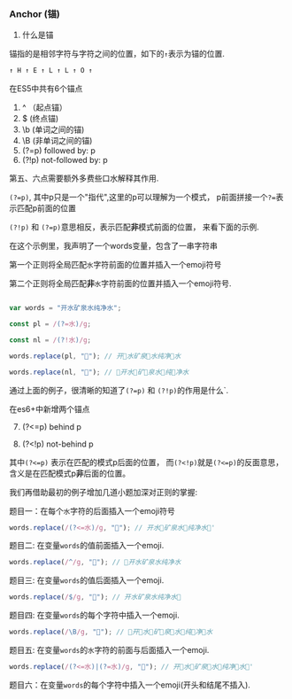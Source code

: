 

### Anchor (锚)

1. 什么是锚

锚指的是相邻字符与字符之间的位置，如下的`↑`表示为锚的位置.

```md
↑ H ↑ E ↑ L ↑ L ↑ O ↑
```

在ES5中共有6个锚点

1. ^ （起点锚）
2. $ (终点锚)
3. \b (单词之间的锚)
4. \B (非单词之间的锚)
5. (?=p)  followed by: p
6. (?!p)  not-followed by: p

第五、六点需要额外多费些口水解释其作用.

`(?=p)`, 其中p只是一个"指代",这里的p可以理解为一个模式， p前面拼接一个`?=`表示匹配p前面的位置

`(?!p)` 和 `(?=p)`意思相反，表示匹配<strong>非</strong>模式前面的位置， 来看下面的示例. 

在这个示例里，我声明了一个words变量，包含了一串字符串

第一个正则将全局匹配`水`字符前面的位置并插入一个emoji符号

第二个正则将全局匹配<strong>非</strong>`水`字符前面的位置并插入一个emoji符号.

```js

var words = "开水矿泉水纯净水";

const pl = /(?=水)/g;

const nl = /(?!水)/g;

words.replace(pl, "🐓"); // 开🐓水矿泉🐓水纯净🐓水

words.replace(nl, "🐓"); // 🐓开水🐓矿🐓泉水🐓纯🐓净水

```

通过上面的例子，很清晰的知道了`(?=p)` 和 `(?!p)`的作用是什么`.

在es6+中新增两个锚点

7. (?<=p) behind p

8. (?<!p) not-behind p

其中`(?<=p)` 表示在匹配的模式p后面的位置， 而`(?<!p)`就是`(?<=p)`的反面意思，含义是在匹配模式p<strong>非</strong>后面的位置。

我们再借助最初的例子增加几道小题加深对正则的掌握:

题目一：在每个`水`字符的后面插入一个emoji符号

```js
words.replace(/(?<=水)/g, "🐓"); // 开水🐓矿泉水🐓纯净水🐓'
```

题目二: 在变量`words`的值前面插入一个emoji.
```js
words.replace(/^/g, "🐓"); // 🐓开水矿泉水纯净水
```

题目三: 在变量`words`的值后面插入一个emoji.

```js
words.replace(/$/g, "🐓"); // 开水矿泉水纯净水🐓
```

题目四: 在变量`words`的每个字符中插入一个emoji.

```js
words.replace(/\B/g, "🐓"); // 🐓开🐓水🐓矿🐓泉🐓水🐓纯🐓净🐓水
```

题目五: 在变量`words`的`水`字符的前面与后面插入一个emoji.

```js
words.replace(/(?<=水)|(?=水)/g, "🐓"); // 开🐓水🐓矿泉🐓水🐓纯净🐓水🐓'
```


题目六：在变量`words`的每个字符中插入一个emoji(开头和结尾不插入).

```js

```